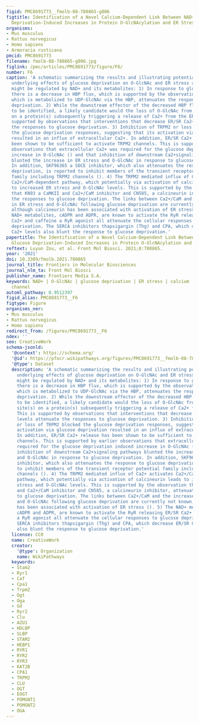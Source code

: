 ```yaml
---
figid: PMC8691773__fmolb-08-780865-g006
figtitle: Identification of a Novel Calcium-Dependent Link Between NAD+ and Glucose
  Deprivation-Induced Increases in Protein O-GlcNAcylation and ER Stress
organisms:
- Mus musculus
- Rattus norvegicus
- Homo sapiens
- Armoracia rusticana
pmcid: PMC8691773
filename: fmolb-08-780865-g006.jpg
figlink: /pmc/articles/PMC8691773/figure/F6/
number: F6
caption: 'A schematic summarizing the results and illustrating potential mechanisms
  underlying effects of glucose deprivation on O-GlcNAc and ER stress and how they
  might be regulated by NAD+ and its metabolites: 1) In response to glucose deprivation
  there is a decrease in HBP flux, which is supported by the observation that glucosamine,
  which is metabolized to UDP-GlcNAc via the HBP, attenuates the responses to glucose
  deprivation. 2) While the downstream effector of the decreased HBP flux has yet
  to be identified, a likely candidate would the loss of O-GlcNAc from specific site(s)
  on a protein(s) subsequently triggering a release of Ca2+ from the ER/SR. This is
  supported by observations that interventions that decrease ER/SR Ca2+ levels attenuate
  the responses to glucose deprivation. 3) Inhibition of TRPM2 or loss of TRPM2 blocked
  the glucose deprivation responses, suggesting that its activation via glucose deprivation
  resulted in an influx of extracellular Ca2+. In addition, ER/SR Ca2+ release has
  been shown to be sufficient to activate TRPM2 channels. This is supported by earlier
  observations that extracellular Ca2+ was required for the glucose deprivation induced
  increase in O-GlcNAc () and that inhibition of downstream Ca2+signaling pathways
  blunted the increase in ER stress and O-GlcNAc in response to glucose deprivation.
  In addition, SKF96365 a SOCE inhibitor, which also attenuates the response to glucose
  deprivation, is reported to inhibit members of the transient receptor potential
  family including TRPM2 channels (). 4) The TRPM2 mediated influx of Ca2+ activates
  Ca2+/CaM-dependent pathway, which potentially via activation of calcineurin leads
  to increased ER stress and O-GlcNAc levels. This is supported by the observation
  that KN93 a CaMKII and Ca2+/CaM inhibitor and CN585, a calcineurin inhibitor, attenuated
  the responses to glucose deprivation. The links between Ca2+/CaM and the increase
  in ER stress and O-GlcNAc following glucose deprivation are currently not known,
  although calcineurin has been associated with activation of ER stress (). 5) The
  NAD+ metabolites, cADPR and ADPR, are known to activate the RyR releasing ER/SR
  Ca2+ and caffeine a RyR agonist all attenuate the cellular responses to glucose
  deprivation. The SERCA inhibitors thapsigargin (Thg) and CPA, which decrease ER/SR
  Ca2+ levels also blunt the response to glucose deprivation.'
papertitle: The Identification of a Novel Calcium-Dependent Link Between NAD+ and
  Glucose Deprivation-Induced Increases in Protein O-GlcNAcylation and ER Stress.
reftext: Luyun Zou, et al. Front Mol Biosci. 2021;8:780865.
year: '2021'
doi: 10.3389/fmolb.2021.780865
journal_title: Frontiers in Molecular Biosciences
journal_nlm_ta: Front Mol Biosci
publisher_name: Frontiers Media S.A.
keywords: NAD+ | O-GlcNAc | glucose deprivation | ER stress | calcium | TRPM2 cation
  channel
automl_pathway: 0.9512397
figid_alias: PMC8691773__F6
figtype: Figure
organisms_ner:
- Mus musculus
- Rattus norvegicus
- Homo sapiens
redirect_from: /figures/PMC8691773__F6
ndex: ''
seo: CreativeWork
schema-jsonld:
  '@context': https://schema.org/
  '@id': https://pfocr.wikipathways.org/figures/PMC8691773__fmolb-08-780865-g006.html
  '@type': Dataset
  description: 'A schematic summarizing the results and illustrating potential mechanisms
    underlying effects of glucose deprivation on O-GlcNAc and ER stress and how they
    might be regulated by NAD+ and its metabolites: 1) In response to glucose deprivation
    there is a decrease in HBP flux, which is supported by the observation that glucosamine,
    which is metabolized to UDP-GlcNAc via the HBP, attenuates the responses to glucose
    deprivation. 2) While the downstream effector of the decreased HBP flux has yet
    to be identified, a likely candidate would the loss of O-GlcNAc from specific
    site(s) on a protein(s) subsequently triggering a release of Ca2+ from the ER/SR.
    This is supported by observations that interventions that decrease ER/SR Ca2+
    levels attenuate the responses to glucose deprivation. 3) Inhibition of TRPM2
    or loss of TRPM2 blocked the glucose deprivation responses, suggesting that its
    activation via glucose deprivation resulted in an influx of extracellular Ca2+.
    In addition, ER/SR Ca2+ release has been shown to be sufficient to activate TRPM2
    channels. This is supported by earlier observations that extracellular Ca2+ was
    required for the glucose deprivation induced increase in O-GlcNAc () and that
    inhibition of downstream Ca2+signaling pathways blunted the increase in ER stress
    and O-GlcNAc in response to glucose deprivation. In addition, SKF96365 a SOCE
    inhibitor, which also attenuates the response to glucose deprivation, is reported
    to inhibit members of the transient receptor potential family including TRPM2
    channels (). 4) The TRPM2 mediated influx of Ca2+ activates Ca2+/CaM-dependent
    pathway, which potentially via activation of calcineurin leads to increased ER
    stress and O-GlcNAc levels. This is supported by the observation that KN93 a CaMKII
    and Ca2+/CaM inhibitor and CN585, a calcineurin inhibitor, attenuated the responses
    to glucose deprivation. The links between Ca2+/CaM and the increase in ER stress
    and O-GlcNAc following glucose deprivation are currently not known, although calcineurin
    has been associated with activation of ER stress (). 5) The NAD+ metabolites,
    cADPR and ADPR, are known to activate the RyR releasing ER/SR Ca2+ and caffeine
    a RyR agonist all attenuate the cellular responses to glucose deprivation. The
    SERCA inhibitors thapsigargin (Thg) and CPA, which decrease ER/SR Ca2+ levels
    also blunt the response to glucose deprivation.'
  license: CC0
  name: CreativeWork
  creator:
    '@type': Organization
    name: WikiPathways
  keywords:
  - Stam2
  - Ryr1
  - Caf
  - Cpa1
  - Trpm2
  - Ogt
  - Oga
  - Gd
  - Ryr2
  - Clu
  - AZU1
  - HDLBP
  - SLBP
  - STAM2
  - HEBP1
  - RYR1
  - RYR2
  - RYR3
  - KAT2B
  - CPA1
  - TRPM2
  - CLU
  - OGT
  - EOGT
  - POMGNT1
  - POMGNT2
  - OGA
---
```

